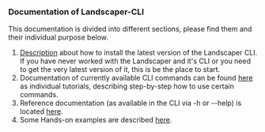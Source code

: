 ### Documentation of Landscaper-CLI

This documentation is divided into different sections, please find them and their individual purpose below.

1. [Description](https://github.com/gardener/landscapercli/blob/master/docs/installation.md) about how to install the latest version of the Landscaper CLI. If you have never worked with the Landscaper and it's CLI or you need to get the very latest version of it, this is be the place to start.
2. Documentation of currently available CLI commands can be found [here](https://github.com/gardener/landscapercli/tree/master/docs/commands) as individual tutorials, describing step-by-step how to use certain commands.
3. Reference documentation (as available in the CLI via -h or --help) is located [here](https://github.com/gardener/landscapercli/tree/master/docs/reference).
4. Some Hands-on examples are described [here](https://github.com/gardener/landscapercli/tree/master/docs/examples).